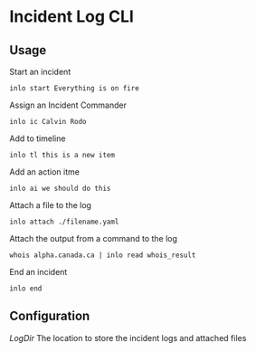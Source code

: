 # Incident Log CLI 

## Usage

Start an incident

```
inlo start Everything is on fire
```

Assign an Incident Commander 
```
inlo ic Calvin Rodo 
```

Add to timeline
```
inlo tl this is a new item
```

Add an action itme 
```
inlo ai we should do this
```

Attach a file to the log 
```
inlo attach ./filename.yaml
```

Attach the output from a command to the log 
```
whois alpha.canada.ca | inlo read whois_result
```

End an incident
```
inlo end
```


## Configuration

*LogDir* The location to store the incident logs and attached files